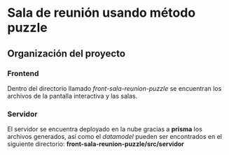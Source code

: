 # Sala de reunión usando método puzzle

## Organización del proyecto

### Frontend

Dentro del directorio llamado *front-sala-reunion-puzzle* se encuentran los archivos de la pantalla interactiva y las salas.

### Servidor

El servidor se encuentra deployado en la nube gracias a **prisma** los archivos generados, así como el *datamodel* pueden ser encontrados en el siguiente directorio: **front-sala-reunion-puzzle/src/servidor**